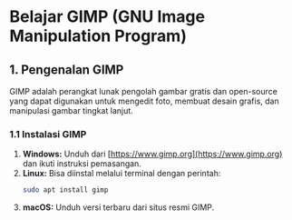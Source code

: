 # Belajar GIMP (GNU Image Manipulation Program)

## 1. Pengenalan GIMP
GIMP adalah perangkat lunak pengolah gambar gratis dan open-source yang dapat digunakan untuk mengedit foto, membuat desain grafis, dan manipulasi gambar tingkat lanjut.

### 1.1 Instalasi GIMP
1. **Windows:** Unduh dari [https://www.gimp.org](https://www.gimp.org) dan ikuti instruksi pemasangan.
2. **Linux:** Bisa diinstal melalui terminal dengan perintah:
   ```bash
   sudo apt install gimp
   ```
3. **macOS:** Unduh versi terbaru dari situs resmi GIMP.

